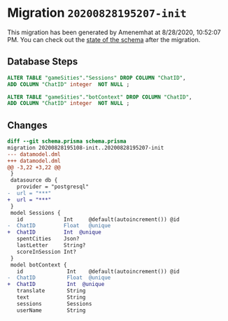 # Migration `20200828195207-init`

This migration has been generated by Amenemhat at 8/28/2020, 10:52:07 PM.
You can check out the [state of the schema](./schema.prisma) after the migration.

## Database Steps

```sql
ALTER TABLE "gameSities"."Sessions" DROP COLUMN "ChatID",
ADD COLUMN "ChatID" integer  NOT NULL ;

ALTER TABLE "gameSities"."botContext" DROP COLUMN "ChatID",
ADD COLUMN "ChatID" integer  NOT NULL ;
```

## Changes

```diff
diff --git schema.prisma schema.prisma
migration 20200828195108-init..20200828195207-init
--- datamodel.dml
+++ datamodel.dml
@@ -3,22 +3,22 @@
 }
 datasource db {
   provider = "postgresql"
-  url = "***"
+  url = "***"
 }
 model Sessions {
   id             Int     @default(autoincrement()) @id
-  ChatID         Float   @unique
+  ChatID         Int  @unique
   spentCities    Json?
   lastLetter     String?
   scoreInSession Int?
 }
 model botContext {
   id              Int    @default(autoincrement()) @id
-  ChatID          Float  @unique
+  ChatID          Int  @unique
   translate       String
   text            String
   sessions        Sessions
   userName        String
```


